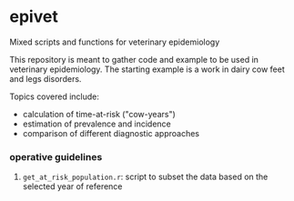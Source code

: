 # epivet
Mixed scripts and functions for veterinary epidemiology

This repository is meant to gather code and example to be used in veterinary epidemiology.
The starting example is a work in dairy cow feet and legs disorders.

Topics covered include:
- calculation of time-at-risk ("cow-years")
- estimation of prevalence and incidence
- comparison of different diagnostic approaches

### operative guidelines

1. `get_at_risk_population.r`: script to subset the data based on the selected year of reference
